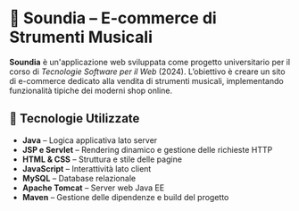 # 🎵 Soundia – E-commerce di Strumenti Musicali

**Soundia** è un'applicazione web sviluppata come progetto universitario per il corso di *Tecnologie Software per il Web* (2024). L’obiettivo è creare un sito di e-commerce dedicato alla vendita di strumenti musicali, implementando funzionalità tipiche dei moderni shop online.

## 🔧 Tecnologie Utilizzate

- **Java** – Logica applicativa lato server
- **JSP e Servlet** – Rendering dinamico e gestione delle richieste HTTP
- **HTML & CSS** – Struttura e stile delle pagine
- **JavaScript** – Interattività lato client
- **MySQL** – Database relazionale
- **Apache Tomcat** – Server web Java EE
- **Maven** – Gestione delle dipendenze e build del progetto
